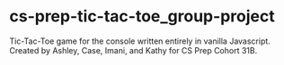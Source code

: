 # cs-prep-tic-tac-toe_group-project

Tic-Tac-Toe game for the console written entirely in vanilla Javascript. Created by Ashley, Case, Imani, and Kathy for CS Prep Cohort 31B.
